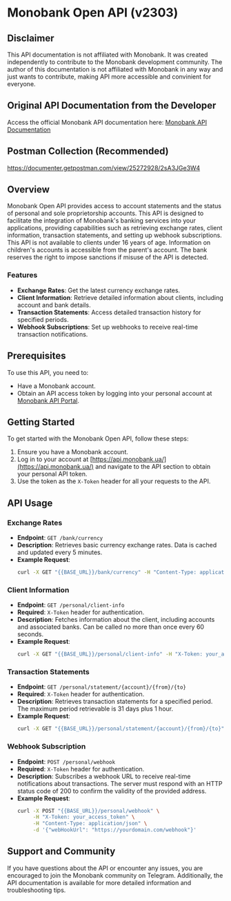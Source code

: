 # Monobank Open API (v2303)

## Disclaimer
This API documentation is not affiliated with Monobank. It was created independently to contribute to the Monobank development community. The author of this documentation is not affiliated with Monobank in any way and just wants to contribute, making API more accessible and convinient for everyone.

## Original API Documentation from the Developer
Access the official Monobank API documentation here: [Monobank API Documentation](https://api.monobank.ua/docs/index.html)

## Postman Collection (Recommended)
https://documenter.getpostman.com/view/25272928/2sA3JGe3W4

## Overview
Monobank Open API provides access to account statements and the status of personal and sole proprietorship accounts. This API is designed to facilitate the integration of Monobank's banking services into your applications, providing capabilities such as retrieving exchange rates, client information, transaction statements, and setting up webhook subscriptions. This API is not available to clients under 16 years of age. Information on children's accounts is accessible from the parent's account. The bank reserves the right to impose sanctions if misuse of the API is detected.

### Features
- **Exchange Rates**: Get the latest currency exchange rates.
- **Client Information**: Retrieve detailed information about clients, including account and bank details.
- **Transaction Statements**: Access detailed transaction history for specified periods.
- **Webhook Subscriptions**: Set up webhooks to receive real-time transaction notifications.

## Prerequisites
To use this API, you need to:
- Have a Monobank account.
- Obtain an API access token by logging into your personal account at [Monobank API Portal](https://api.monobank.ua/).

## Getting Started
To get started with the Monobank Open API, follow these steps:
1. Ensure you have a Monobank account.
2. Log in to your account at [https://api.monobank.ua/](https://api.monobank.ua/) and navigate to the API section to obtain your personal API token.
3. Use the token as the `X-Token` header for all your requests to the API.

## API Usage

### Exchange Rates
- **Endpoint**: `GET /bank/currency`
- **Description**: Retrieves basic currency exchange rates. Data is cached and updated every 5 minutes.
- **Example Request**:
  ```bash
  curl -X GET "{{BASE_URL}}/bank/currency" -H "Content-Type: application/json"
  ```

### Client Information
- **Endpoint**: `GET /personal/client-info`
- **Required**: `X-Token` header for authentication.
- **Description**: Fetches information about the client, including accounts and associated banks. Can be called no more than once every 60 seconds.
- **Example Request**:
  ```bash
  curl -X GET "{{BASE_URL}}/personal/client-info" -H "X-Token: your_access_token"
  ```

### Transaction Statements
- **Endpoint**: `GET /personal/statement/{account}/{from}/{to}`
- **Required**: `X-Token` header for authentication.
- **Description**: Retrieves transaction statements for a specified period. The maximum period retrievable is 31 days plus 1 hour.
- **Example Request**:
  ```bash
  curl -X GET "{{BASE_URL}}/personal/statement/{account}/{from}/{to}" -H "X-Token: your_access_token"
  ```

### Webhook Subscription
- **Endpoint**: `POST /personal/webhook`
- **Required**: `X-Token` header for authentication.
- **Description**: Subscribes a webhook URL to receive real-time notifications about transactions. The server must respond with an HTTP status code of 200 to confirm the validity of the provided address.
- **Example Request**:
  ```bash
  curl -X POST "{{BASE_URL}}/personal/webhook" \
       -H "X-Token: your_access_token" \
       -H "Content-Type: application/json" \
       -d '{"webHookUrl": "https://yourdomain.com/webhook"}'
  ```

## Support and Community
If you have questions about the API or encounter any issues, you are encouraged to join the Monobank community on Telegram. Additionally, the API documentation is available for more detailed information and troubleshooting tips.
